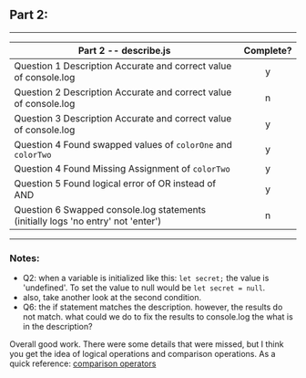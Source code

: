## Part 2:

---

| Part 2 -- describe.js                                                             | Complete? |
| --------------------------------------------------------------------------------- | :-------: |
| Question 1 Description Accurate and correct value of console.log                  |     y     |
| Question 2 Description Accurate and correct value of console.log                  |     n     |
| Question 3 Description Accurate and correct value of console.log                  |     y     |
| Question 4 Found swapped values of `colorOne` and `colorTwo`                      |     y     |
| Question 4 Found Missing Assignment of `colorTwo`                                 |     y     |
| Question 5 Found logical error of OR instead of AND                               |     y     |
| Question 6 Swapped console.log statements (initially logs 'no entry' not 'enter') |     n     |

---

### Notes:

- Q2: when a variable is initialized like this: `let secret;` the value is 'undefined'. To set the value to null would be `let secret = null`.
- also, take another look at the second condition.
- Q6: the if statement matches the description. however, the results do not match. what could we do to fix the results to console.log the what is in the description?

Overall good work. There were some details that were missed, but I think you get the idea of logical operations and comparison operations. As a quick reference: [comparison operators]("https://www.codecademy.com/article/fwd-js-comparison-logical")
